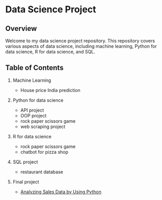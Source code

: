 # Data Science Project

## Overview
Welcome to my data science project repository. This repository covers various aspects of data science, including machine learning, Python for data science, R for data science, and SQL.

## Table of Contents
1. Machine Learning
    - House price India prediction
2. Python for data science
    - API project
    - OOP project
    - rock paper scissors game
    - web scraping project
3. R for data science
    - rock paper scissors game
    - chatbot for pizza shop
4. SQL project
    - restaurant database

5. Final project
    - [Analyzing Sales Data by Using Python](https://datalore.jetbrains.com/report/static/BTxD8hPDBtK14s9dpfCtIL/rgLuBSZK6P6shj90cicZut)
